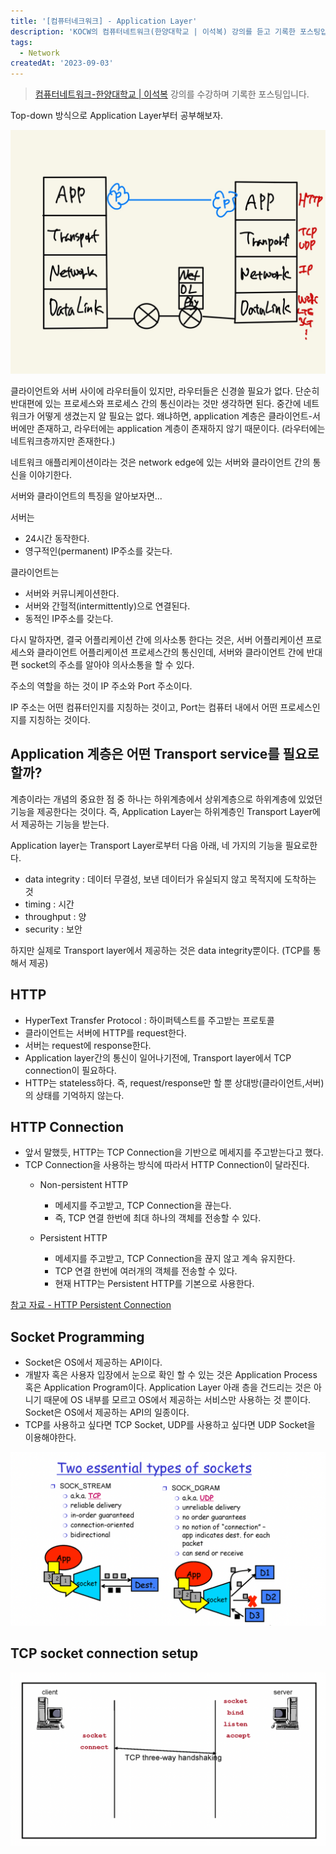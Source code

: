 ```yaml
---
title: '[컴퓨터네크워크] - Application Layer'
description: 'KOCW의 컴퓨터네트워크(한양대학교 | 이석복) 강의를 듣고 기록한 포스팅입니다.'
tags:
  - Network
createdAt: '2023-09-03'
---
```


> [컴퓨터네트워크-한양대학교 | 이석복](http://www.kocw.net/home/cview.do?mty=p&kemId=1169634) 강의를 수강하며 기록한 포스팅입니다.

Top-down 방식으로 Application Layer부터 공부해보자.

![어플리케이션 레이어](https://raw.githubusercontent.com/jinnkimm7/jin-blog/9d27b3134eb672d3d7c37940431899248246075b/public/images/computer-network/application-layer/1.png)

클라이언트와 서버 사이에 라우터들이 있지만, 라우터들은 신경쓸 필요가 없다. 단순히 반대편에 있는 프로세스와 프로세스 간의 통신이라는 것만 생각하면 된다. 중간에 네트워크가 어떻게 생겼는지 알 필요는 없다. 왜냐하면, application 계층은 클라이언트-서버에만 존재하고, 라우터에는 application 계층이 존재하지 않기 때문이다. (라우터에는 네트워크층까지만 존재한다.)


네트워크 애플리케이션이라는 것은 network edge에 있는 서버와 클라이언트 간의 통신을 이야기한다.

서버와 클라이언트의 특징을 알아보자면...

서버는
- 24시간 동작한다.
- 영구적인(permanent) IP주소를 갖는다.

클라이언트는
- 서버와 커뮤니케이션한다.
- 서버와 간헐적(intermittently)으로 연결된다.
- 동적인 IP주소를 갖는다.

다시 말하자면, 결국 어플리케이션 간에 의사소통 한다는 것은, 서버 어플리케이션 프로세스와 클라이언트 어플리케이션 프로세스간의 통신인데, 서버와 클라이언트 간에 반대편 socket의 주소를 알아야 의사소통을 할 수 있다.

주소의 역할을 하는 것이 IP 주소와 Port 주소이다.

IP 주소는 어떤 컴퓨터인지를 지칭하는 것이고, Port는 컴퓨터 내에서 어떤 프로세스인지를 지칭하는 것이다.

## Application 계층은 어떤 Transport service를 필요로 할까?

계층이라는 개념의 중요한 점 중 하나는 하위계층에서 상위계층으로 하위계층에 있었던 기능을 제공한다는 것이다.
즉, Application Layer는 하위계층인 Transport Layer에서 제공하는 기능을 받는다.

Application layer는 Transport Layer로부터 다음 아래, 네 가지의 기능을 필요로한다.

- data integrity : 데이터 무결성, 보낸 데이터가 유실되지 않고 목적지에 도착하는 것
- timing : 시간
- throughput : 양
- security : 보안

하지만 실제로 Transport layer에서 제공하는 것은 data integrity뿐이다. (TCP를 통해서 제공)

## HTTP 

- HyperText Transfer Protocol : 하이퍼텍스트를 주고받는 프로토콜
- 클라이언트는 서버에 HTTP를 request한다.
- 서버는 request에 response한다.
- Application layer간의 통신이 일어나기전에, Transport layer에서 TCP connection이 필요하다.
- HTTP는 stateless하다. 즉, request/response만 할 뿐 상대방(클라이언트,서버)의 상태를 기억하지 않는다.

## HTTP Connection
- 앞서 말했듯, HTTP는 TCP Connection을 기반으로 메세지를 주고받는다고 했다.
- TCP Connection을 사용하는 방식에 따라서 HTTP Connection이 달라진다.
  - Non-persistent HTTP
    - 메세지를 주고받고, TCP Connection을 끊는다.
    - 즉, TCP 연결 한번에 최대 하나의 객체를 전송할 수 있다. 

  - Persistent HTTP
    - 메세지를 주고받고, TCP Connection을 끊지 않고 계속 유지한다.
    - TCP 연결 한번에 여러개의 객체를 전송할 수 있다. 
    - 현재 HTTP는 Persistent HTTP를 기본으로 사용한다.

[참고 자료 - HTTP Persistent Connection](https://brunch.co.kr/@sangjinkang/4)

## Socket Programming

- Socket은 OS에서 제공하는 API이다.
- 개발자 혹은 사용자 입장에서 눈으로 확인 할 수 있는 것은 Application Process 혹은 Application Program이다. Application Layer 아래 층을 건드리는 것은 아니기 때문에 OS 내부를 모르고 OS에서 제공하는 서비스만 사용하는 것 뿐이다. Socket은 OS에서 제공하는 API의 일종이다.
- TCP를 사용하고 싶다면 TCP Socket, UDP를 사용하고 싶다면 UDP Socket을 이용해야한다.

![두 가지 소켓](https://raw.githubusercontent.com/jinnkimm7/jin-blog/9d27b3134eb672d3d7c37940431899248246075b/public/images/computer-network/application-layer/2.png)

## TCP socket connection setup
![TCP socket connection setup](https://raw.githubusercontent.com/jinnkimm7/jin-blog/9d27b3134eb672d3d7c37940431899248246075b/public/images/computer-network/application-layer/3.png)
